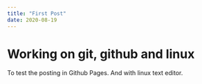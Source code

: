 ```yaml
---
title: "First Post"
date: 2020-08-19
---
```


# Working on git, github and linux

To test the posting in Github Pages.
And with linux text editor.

